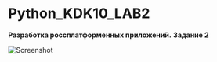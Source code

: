 # Python_KDK10_LAB2
**Разработка россплатформенных приложений.**
**Задание 2**

![Screenshot](sceenshot.png)
